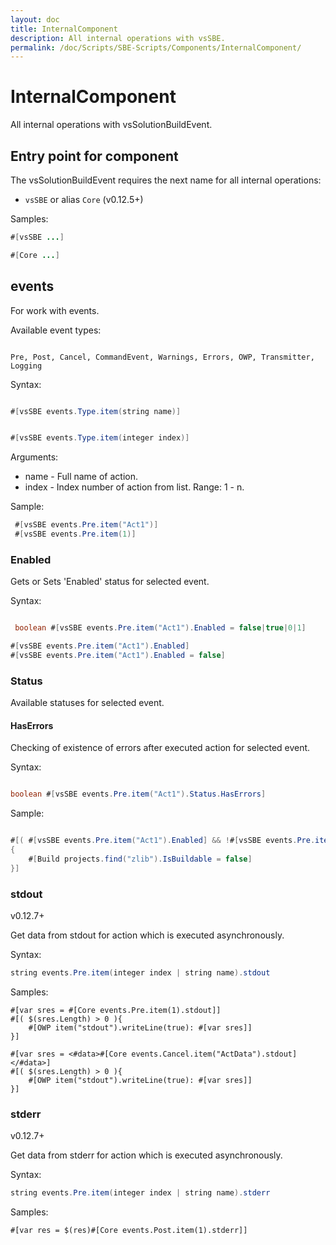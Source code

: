 ```yaml
---
layout: doc
title: InternalComponent
description: All internal operations with vsSBE.
permalink: /doc/Scripts/SBE-Scripts/Components/InternalComponent/
---
```

# InternalComponent

All internal operations with vsSolutionBuildEvent.

## Entry point for component

The vsSolutionBuildEvent requires the next name for all internal operations:

* `vsSBE` or alias `Core` (v0.12.5+)

Samples:

```java
#[vsSBE ...]
```

```java
#[Core ...]
```

## events

For work with events.

Available event types:

```text 

Pre, Post, Cancel, CommandEvent, Warnings, Errors, OWP, Transmitter, Logging
```

Syntax:

```java 

#[vsSBE events.Type.item(string name)]
```

```java 

#[vsSBE events.Type.item(integer index)]
```

Arguments:

* name  - Full name of action.
* index - Index number of action from list. Range: 1 - n.

Sample:

```java
 #[vsSBE events.Pre.item("Act1")]
 #[vsSBE events.Pre.item(1)]
```

### Enabled

Gets or Sets 'Enabled' status for selected event.

Syntax:

```java 

 boolean #[vsSBE events.Pre.item("Act1").Enabled = false|true|0|1]
```

```java
#[vsSBE events.Pre.item("Act1").Enabled]
#[vsSBE events.Pre.item("Act1").Enabled = false]
```

### Status

Available statuses for selected event.

#### HasErrors

Checking of existence of errors after executed action for selected event.

Syntax:

```java 

boolean #[vsSBE events.Pre.item("Act1").Status.HasErrors]
```

Sample:

```java 

#[( #[vsSBE events.Pre.item("Act1").Enabled] && !#[vsSBE events.Pre.item("Act1").Status.HasErrors] )
{
    #[Build projects.find("zlib").IsBuildable = false]
}]
```

### stdout

v0.12.7+

Get data from stdout for action which is executed asynchronously.

Syntax:

```java
string events.Pre.item(integer index | string name).stdout
```

Samples:

```minid
#[var sres = #[Core events.Pre.item(1).stdout]]
#[( $(sres.Length) > 0 ){
    #[OWP item("stdout").writeLine(true): #[var sres]]
}]
```
```minid
#[var sres = <#data>#[Core events.Cancel.item("ActData").stdout]</#data>]
#[( $(sres.Length) > 0 ){
    #[OWP item("stdout").writeLine(true): #[var sres]]
}]
```

### stderr

v0.12.7+

Get data from stderr for action which is executed asynchronously.

Syntax:

```java
string events.Pre.item(integer index | string name).stderr
```

Samples:

```minid
#[var res = $(res)#[Core events.Post.item(1).stderr]]
```